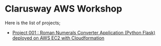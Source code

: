# Clarusway AWS Workshop

Here is the list of projects;

- [Project 001 : Roman Numerals Converter Application (Python Flask) deployed on AWS EC2 with Cloudformation](./001-roman-numerals-converter/README.md)